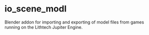 # io_scene_modl
Blender addon for importing and exporting of model files from games running on the Lithtech Jupiter Engine.
